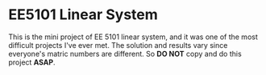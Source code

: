 # EE5101 Linear System
This is the mini project of EE 5101 linear system, and it was one of the most difficult projects I've ever met. The solution and results vary since everyone's matric numbers are different. So **DO NOT** copy and do this project **ASAP**.
